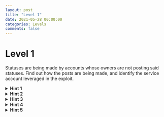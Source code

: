 ```yaml
---
layout: post
title: "Level 1"
date: 2021-05-28 00:00:00
categories: Levels
comments: false
---
```


# Level 1

Statuses are being made by accounts whose owners are not posting said statuses. Find out how the posts are being made, and identify the service account leveraged in the exploit.

<details>
	<summary><b>Hint 1</b></summary>
	<p></p>
	<p>Referring to the system diagram, statuses are stored within a table in the database, and all communication with the database goes through the api-engine. Therefore, we should navigate to the Compute instances page of the console, and investigate the api-engine.</p> 
	<code>https://console.cloud.google.com/compute/instances?project=[project_id]</code>
	<p> </p>
</details>

<details>
	<summary><b>Hint 2</b></summary>
	<p> </p>
	<p>The best way to investigate the current state of the api-engine is to SSH into it and view the source code the VM is running. Click on the SSH button for api-engine and wait for the popup to load. </p>
	<p> </p>
</details>

<details>
	<summary><b>Hint 3</b></summary>
	<p> </p>
  <p>The VM is built from a docker container, to  view the available containers, type:</p> 
	<code>Docker container ls</code>
	<p>You should quickly notice the attacker has kindly renamed the image being used, telling us that the image has been replaced and that the VM is running exploitative code. The last field of the container should be its name, which should look something like:</p>
	<code>klt-a6-fnld</code>
	<p>We can open a shell within the container by entering:</p> 
	<code>Docker exec -it [container_name] "/bin/sh"</code>
	<p> </p>
</details>

<details>
	<summary><b>Hint 4</b></summary>
	<p> </p>
	<p>Once inthe container, simply type</p>
	<code>cat main.py</code>
	<p> to view the source code the VM is running.</p>
	<p>Here you can see a list of endpoints for making requests to the database. The add user, follow user, and delete user endpoints are all expected, but at the bottom there is an enpoint labeled "hacked" which accepts any and all sequel queries, no questions asked.</p>
	<p> </p>
	<p>We now know how the statuses were pbeing posted to the database, but we don't know how the attacker managed to replace the VM container image. Let's investigate that.</p>
	<p> </p>
</details>

<details>
	<summary><b>Hint 5</b></summary>
	<p> </p>
	<p>Navigate to the Logs Explorer and query for the VM Instance resource type. The most recent events show that the api-engine was stopped and restarted, and going back a bit, the logs show that the VM’s metadata was altered prior to the restart, likely to change the url of the image the VM boots from on startup. All of these actions were authorized through the compute-admin service account, which tells us that compute-admin is compromised.</p>
	<p> </p>
</details>
	




